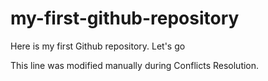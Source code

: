# my-first-github-repository

Here is my first Github repository. Let's go

This line was modified manually during Conflicts Resolution.
